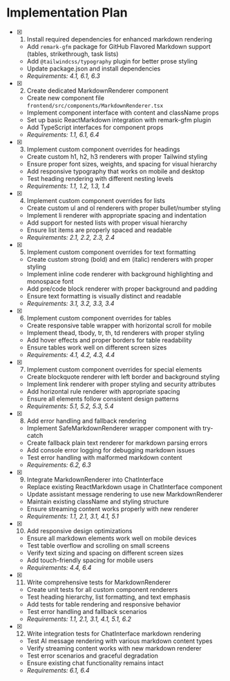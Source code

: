 # Implementation Plan

- [x] 1. Install required dependencies for enhanced markdown rendering

  - Add `remark-gfm` package for GitHub Flavored Markdown support (tables, strikethrough, task lists)
  - Add `@tailwindcss/typography` plugin for better prose styling
  - Update package.json and install dependencies
  - _Requirements: 4.1, 6.1, 6.3_

- [x] 2. Create dedicated MarkdownRenderer component

  - Create new component file `frontend/src/components/MarkdownRenderer.tsx`
  - Implement component interface with content and className props
  - Set up basic ReactMarkdown integration with remark-gfm plugin
  - Add TypeScript interfaces for component props
  - _Requirements: 1.1, 6.1, 6.4_

- [x] 3. Implement custom component overrides for headings

  - Create custom h1, h2, h3 renderers with proper Tailwind styling
  - Ensure proper font sizes, weights, and spacing for visual hierarchy
  - Add responsive typography that works on mobile and desktop
  - Test heading rendering with different nesting levels
  - _Requirements: 1.1, 1.2, 1.3, 1.4_

- [x] 4. Implement custom component overrides for lists

  - Create custom ul and ol renderers with proper bullet/number styling
  - Implement li renderer with appropriate spacing and indentation
  - Add support for nested lists with proper visual hierarchy
  - Ensure list items are properly spaced and readable
  - _Requirements: 2.1, 2.2, 2.3, 2.4_

- [x] 5. Implement custom component overrides for text formatting

  - Create custom strong (bold) and em (italic) renderers with proper styling
  - Implement inline code renderer with background highlighting and monospace font
  - Add pre/code block renderer with proper background and padding
  - Ensure text formatting is visually distinct and readable
  - _Requirements: 3.1, 3.2, 3.3, 3.4_

- [x] 6. Implement custom component overrides for tables

  - Create responsive table wrapper with horizontal scroll for mobile
  - Implement thead, tbody, tr, th, td renderers with proper styling
  - Add hover effects and proper borders for table readability
  - Ensure tables work well on different screen sizes
  - _Requirements: 4.1, 4.2, 4.3, 4.4_

- [x] 7. Implement custom component overrides for special elements

  - Create blockquote renderer with left border and background styling
  - Implement link renderer with proper styling and security attributes
  - Add horizontal rule renderer with appropriate spacing
  - Ensure all elements follow consistent design patterns
  - _Requirements: 5.1, 5.2, 5.3, 5.4_

- [x] 8. Add error handling and fallback rendering

  - Implement SafeMarkdownRenderer wrapper component with try-catch
  - Create fallback plain text renderer for markdown parsing errors
  - Add console error logging for debugging markdown issues
  - Test error handling with malformed markdown content
  - _Requirements: 6.2, 6.3_

- [x] 9. Integrate MarkdownRenderer into ChatInterface

  - Replace existing ReactMarkdown usage in ChatInterface component
  - Update assistant message rendering to use new MarkdownRenderer
  - Maintain existing className and styling structure
  - Ensure streaming content works properly with new renderer
  - _Requirements: 1.1, 2.1, 3.1, 4.1, 5.1_

- [x] 10. Add responsive design optimizations

  - Ensure all markdown elements work well on mobile devices
  - Test table overflow and scrolling on small screens
  - Verify text sizing and spacing on different screen sizes
  - Add touch-friendly spacing for mobile users
  - _Requirements: 4.4, 6.4_

- [x] 11. Write comprehensive tests for MarkdownRenderer

  - Create unit tests for all custom component renderers
  - Test heading hierarchy, list formatting, and text emphasis
  - Add tests for table rendering and responsive behavior
  - Test error handling and fallback scenarios
  - _Requirements: 1.1, 2.1, 3.1, 4.1, 5.1, 6.2_

- [x] 12. Write integration tests for ChatInterface markdown rendering
  - Test AI message rendering with various markdown content types
  - Verify streaming content works with new markdown renderer
  - Test error scenarios and graceful degradation
  - Ensure existing chat functionality remains intact
  - _Requirements: 6.1, 6.4_
